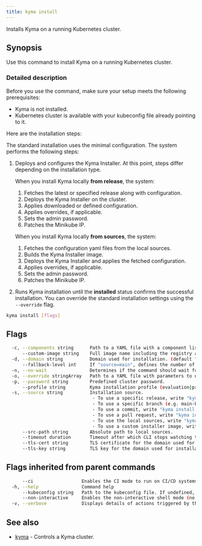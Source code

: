 ```yaml
---
title: kyma install
---
```


Installs Kyma on a running Kubernetes cluster.

## Synopsis

Use this command to install Kyma on a running Kubernetes cluster.

### Detailed description

Before you use the command, make sure your setup meets the following prerequisites:

* Kyma is not installed.
* Kubernetes cluster is available with your kubeconfig file already pointing to it.

Here are the installation steps:

The standard installation uses the minimal configuration. The system performs the following steps:

1. Deploys and configures the Kyma Installer. At this point, steps differ depending on the installation type.

   When you install Kyma locally **from release**, the system:

   1. Fetches the latest or specified release along with configuration.
   2. Deploys the Kyma Installer on the cluster.
   3. Applies downloaded or defined configuration.
   4. Applies overrides, if applicable.
   5. Sets the admin password.
   6. Patches the Minikube IP.

   When you install Kyma locally **from sources**, the system:

   1. Fetches the configuration yaml files from the local sources.
   2. Builds the Kyma Installer image.
   3. Deploys the Kyma Installer and applies the fetched configuration.
   4. Applies overrides, if applicable.
   5. Sets the admin password.
   6. Patches the Minikube IP.

2. Runs Kyma installation until the **installed** status confirms the successful installation. You can override the standard installation settings using the `--override` flag. 



```bash
kyma install [flags]
```

## Flags

```bash
  -c, --components string      Path to a YAML file with a component list to override.
      --custom-image string    Full image name including the registry and the tag. Required for installation from local sources to a remote cluster.
  -d, --domain string          Domain used for installation. (default "kyma.local")
      --fallback-level int     If "source=main", defines the number of commits from main branch taken into account if artifacts for newer commits do not exist yet (default 5)
  -n, --no-wait                Determines if the command should wait for Kyma installation to complete.
  -o, --override stringArray   Path to a YAML file with parameters to override.
  -p, --password string        Predefined cluster password.
      --profile string         Kyma installation profile (evaluation|production). If not specified, Kyma is installed with the default chart values.
  -s, --source string          Installation source.
                               	- To use a specific release, write "kyma install --source=1.15.1".
                               	- To use a specific branch (e.g. main-branch), write "kyma install --source=main".
                               	- To use a commit, write "kyma install --source=34edf09a".
                               	- To use a pull request, write "kyma install --source=PR-9486".
                               	- To use the local sources, write "kyma install --source=local".
                               	- To use a custom installer image, write "kyma install --source=user/my-kyma-installer:v1.4.0".
      --src-path string        Absolute path to local sources.
      --timeout duration       Timeout after which CLI stops watching the installation progress. (default 1h0m0s)
      --tls-cert string        TLS certificate for the domain used for installation. The certificate must be a base64-encoded value.
      --tls-key string         TLS key for the domain used for installation. The key must be a base64-encoded value.
```

## Flags inherited from parent commands

```bash
      --ci                  Enables the CI mode to run on CI/CD systems. It avoids any user interaction (such as no dialog prompts) and ensures that logs are formatted properly in log files (such as no spinners for CLI steps).
  -h, --help                Command help
      --kubeconfig string   Path to the kubeconfig file. If undefined, Kyma CLI uses the KUBECONFIG environment variable, or falls back "/$HOME/.kube/config".
      --non-interactive     Enables the non-interactive shell mode (no colorized output, no spinner)
  -v, --verbose             Displays details of actions triggered by the command.
```

## See also

* [kyma](#kyma-kyma)	 - Controls a Kyma cluster.

